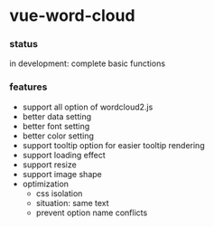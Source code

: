 # vue-word-cloud

### status

in development: complete basic functions

### features

- support all option of wordcloud2.js
- better data setting
- better font setting
- better color setting
- support tooltip option for easier tooltip rendering
- support loading effect
- support resize
- support image shape
- optimization
  - css isolation
  - situation: same text
  - prevent option name conflicts
